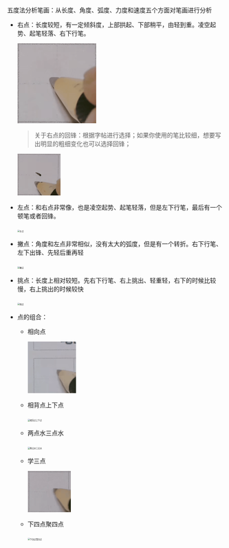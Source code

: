 五度法分析笔画：从长度、角度、弧度、力度和速度五个方面对笔画进行分析

- 右点：长度较短，有一定倾斜度，上部拱起、下部稍平，由轻到重。凌空起势、起笔轻落、右下行笔。
  
  <img src="./img/右点.gif" alt="右点" style="zoom: 33%;" align="" />

  >关于右点的回锋：根据字帖进行选择；如果你使用的笔比较细，想要写出明显的粗细变化也可以选择回锋；

  <img src="./img/右点回锋.gif" alt="右点回锋" style="zoom:33%;" />
  
- 左点：和右点非常像，也是凌空起势、起笔轻落，但是左下行笔，最后有一个顿笔或者回锋。
  
  <img src="./img/左点.gif" alt="左点" style="zoom:33%;" />
  
- 撇点：角度和左点非常相似，没有太大的弧度，但是有一个转折。右下行笔、左下出锋、先轻后重再轻
  
  <img src="./img/撇点.gif" alt="撇点" style="zoom:33%;" />
  
- 挑点：长度上相对较短。先右下行笔、右上挑出、轻重轻，右下的时候比较慢，右上挑出的时候较快
  
  <img src="./img/挑点.gif" alt="挑点" style="zoom:33%;" />
  
- 点的组合：
  
  - 相向点
  
    <img src="./img/相向点.gif" alt="相向点" style="zoom:33%;" />
  
  - 相背点上下点
  
    <img src="./img/相背点上下点.gif" alt="相背点上下点" style="zoom:33%;" />
  
  - 两点水三点水
  
    <img src="./img/两点水三点水.gif" alt="两点水三点水" style="zoom:33%;" />
  
  - 学三点
  
    <img src="./img/学三点.gif" alt="学三点" style="zoom:33%;" />
  
  - 下四点聚四点
  
    <img src="./img/下四点聚四点.gif" alt="下四点聚四点" style="zoom:33%;" />
  
  

